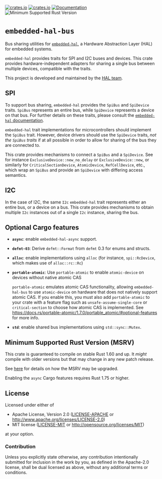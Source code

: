 [![crates.io](https://img.shields.io/crates/d/embedded-hal-bus.svg)](https://crates.io/crates/embedded-hal-bus)
[![crates.io](https://img.shields.io/crates/v/embedded-hal-bus.svg)](https://crates.io/crates/embedded-hal-bus)
[![Documentation](https://docs.rs/embedded-hal-bus/badge.svg)](https://docs.rs/embedded-hal-bus)
![Minimum Supported Rust Version](https://img.shields.io/badge/rustc-1.60+-blue.svg)

# `embedded-hal-bus`

Bus sharing utilities for [`embedded-hal`](https://crates.io/crates/embedded-hal), a Hardware Abstraction Layer (HAL) for embedded systems.

`embedded-hal` provides traits for SPI and I2C buses and devices. This crate provides hardware-independent adapters for sharing a single bus between multiple devices, compatible with the traits.

This project is developed and maintained by the [HAL team](https://github.com/rust-embedded/wg#the-hal-team).

## SPI

To support bus sharing, `embedded-hal` provides the `SpiBus` and `SpiDevice` traits. `SpiBus` represents an entire bus,
while `SpiDevice` represents a device on that bus. For further details on these traits, please consult the
[`embedded-hal` documentation](https://docs.rs/embedded-hal/latest/embedded_hal/spi/index.html).

`embedded-hal` trait implementations for microcontrollers should implement the `SpiBus` trait.
However, device drivers should use the `SpiDevice` traits, _not the `SpiBus` traits_ if at all possible
in order to allow for sharing of the bus they are connected to.

This crate provides mechanisms to connect a `SpiBus` and a `SpiDevice`.  See for instance `ExclusiveDevice::new_no_delay`
or `ExclusiveDevice::new`, or similarly for `CriticalSectionDevice`, `AtomicDevice`, `RefCellDevice`, etc., which wrap an
`SpiBus` and provide an `SpiDevice` with differing access semantics.

## I2C

In the case of I2C, the same `I2c` `embedded-hal` trait represents either an entire bus, or a device on a bus. This crate
provides mechanisms to obtain multiple `I2c` instances out of a single `I2c` instance, sharing the bus.

## Optional Cargo features

- **`async`**: enable `embedded-hal-async` support.
- **`defmt-03`**: Derive `defmt::Format` from `defmt` 0.3 for enums and structs.
- **`alloc`**: enable implementations using `alloc` (for instance, `spi::RcDevice`, which makes use of `alloc::rc::Rc`)
- **`portable-atomic`**: Use `portable-atomic` to enable `atomic-device` on devices without native atomic CAS

  `portable-atomic` emulates atomic CAS functionality, allowing `embedded-hal-bus` to use `atomic-device` on hardware
  that does not natively support atomic CAS. If you enable this, you must also add `portable-atomic` to your crate with
  a feature flag such as `unsafe-assume-single-core` or `critical-section` to choose how atomic CAS is implemented.
  See <https://docs.rs/portable-atomic/1.7.0/portable_atomic/#optional-features> for more info.
- **`std`**: enable shared bus implementations using `std::sync::Mutex`.

## Minimum Supported Rust Version (MSRV)

This crate is guaranteed to compile on stable Rust 1.60 and up. It *might*
compile with older versions but that may change in any new patch release.

See [here](../docs/msrv.md) for details on how the MSRV may be upgraded.

Enabling the `async` Cargo features requires Rust 1.75 or higher.

## License

Licensed under either of

- Apache License, Version 2.0 ([LICENSE-APACHE](LICENSE-APACHE) or
  <http://www.apache.org/licenses/LICENSE-2.0>)
- MIT license ([LICENSE-MIT](LICENSE-MIT) or <http://opensource.org/licenses/MIT>)

at your option.

### Contribution

Unless you explicitly state otherwise, any contribution intentionally submitted
for inclusion in the work by you, as defined in the Apache-2.0 license, shall be
dual licensed as above, without any additional terms or conditions.
